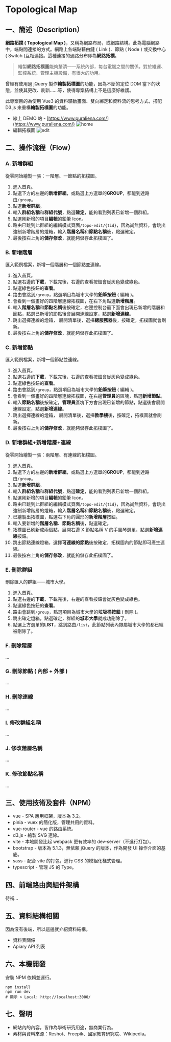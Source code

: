 # Topological Map

## 一、簡述（Description）

**網路拓撲 ( Topological Map )**，又稱為網路布局，或網路結構。此為電腦網路中，端點間連接的方式。網路上各端點藉由鏈 ( Link )、節點 ( Node ) 或交換中心 ( Switch )互相連接。這種連接的通路分布即為**網路拓樸**。

> 繪製**網路拓樸圖**能夠釐清——系統內部，每台電腦之間的關係，對於維運、監控系統、管理主機設備，有很大的功用。

曾經有使用過 jQuery 製作**繪製拓樸圖**的功能，因為不斷的定位 DOM 當下的狀態，並使其更改、刷新......等，使得專案結構上不是這麼好維護。

此專案目的為使用 Vue3 的資料驅動畫面、雙向綁定和資料流的思考方式，搭配 D3.js 來重構**繪製拓樸圖**的功能。

- 線上 DEMO 站 - [https://www.puraliena.com/](https://www.puraliena.com/)
![home](https://i.imgur.com/k3DyDmR.png)
- 編輯拓樸圖
![edit](https://i.imgur.com/nZweJbk.png)


## 二、操作流程（Flow）

### A. 新增群組
從零開始繪製一張：一階層、一節點的拓樸圖。
1. 進入首頁。
2. 點選下方的左邊的**新增群組**，或點選上方選單的**GROUP**，都能到達路由`/group`。
3. 點選**新增群組**。
4. 輸入**群組名稱**和**群組代號**，點選**確定**，能夠看到列表已新增一個群組。
5. 點選剛新增的項目**編輯**的鉛筆 Icon。
6. 路由已跳到此群組的編輯模式頁面`/topo-edit/{tid}`，因為尚無資料，會跳出強制新增階層的燈箱，輸入**階層名稱**和**節點名稱**後，點選確定。
7. 最後按右上角的**儲存修改**，就能夠儲存此拓樸圖了。

### B. 新增階層
匯入範例檔案，新增一個階層和一個節點並連線。
1. 進入首頁。
2. 點選右邊的**下載**，下載完後，右邊的查看按鈕會從灰色變成綠色。
3. 點選綠色按鈕的**查看**。
4. 路由會跳到`/group`，點選項目為城市大學的**鉛筆按鈕** ( 編輯 )。
5. 會看到一個畫好的四階層連線拓樸圖，在右下角點選**新增階層**。
6. 輸入**階層名稱**和**節點名稱**後按確定，右邊控制台最下面會出現已新增的階層和節點，點選已新增的節點後會展開連線設定，點選**新增連線**。
7. 跳出選擇連線的燈箱， 展開清單後，選擇**總服務器**後，按確定，拓樸圖就會刷新。
8. 最後按右上角的**儲存修改**，就能夠儲存此拓樸圖了。

### C. 新增節點
匯入範例檔案，新增一個節點並連線。
1. 進入首頁。
2. 點選右邊的**下載**，下載完後，右邊的查看按鈕會從灰色變成綠色。
3. 點選綠色按鈕的**查看**。
4. 路由會跳到`/group`，點選項目為城市大學的**鉛筆按鈕** ( 編輯 )。
5. 會看到一個畫好的四階層連線拓樸圖，在右邊**管理員**的區塊，點選**新增節點**。
6. 輸入**節點名稱**後按確定，**管理員**區塊下方會出現已新增的節點，點選後會展開連線設定，點選**新增連線**。
7. 跳出選擇連線的燈箱， 展開清單後，選擇**教學樓**後，按確定，拓樸圖就會刷新。
8. 最後按右上角的**儲存修改**，就能夠儲存此拓樸圖了。

### D. 新增群組+新增階層+連線
從零開始繪製一張：兩階層、有連線的拓樸圖。
1. 進入首頁。
2. 點選下方的左邊的**新增群組**，或點選上方選單的**GROUP**，都能到達路由`/group`。
3. 點選**新增群組**。
4. 輸入**群組名稱**和**群組代號**，點選**確定**，能夠看到列表已新增一個群組。
5. 點選剛新增的項目**編輯**的鉛筆 Icon。
6. 路由已跳到此群組的編輯模式頁面`/topo-edit/{tid}`，因為尚無資料，會跳出強制新增階層的燈箱，輸入**階層名稱**和**節點名稱**後，點選確定。
7. 已繪製出拓樸圖，點選右下角的圓形的**新增階層**按鈕。
8. 輸入要新增的**階層名稱**、**節點名稱**後，點選確定。
9. 拓樸圖已刷新成兩個點，展開右邊 X 節點名稱 V 的手風琴選單，點選**新增連線**按鈕。
10. 跳出節點連線燈箱，選擇**可連線的節點**後按確定，拓樸圖內的節點即可產生連線。
11. 最後按右上角的**儲存修改**，就能夠儲存此拓樸圖了。

### E. 刪除群組
刪除匯入的群組——城市大學。
1. 進入首頁。
2. 點選右邊的**下載**，下載完後，右邊的查看按鈕會從灰色變成綠色。
3. 點選綠色按鈕的**查看**。
4. 路由會跳到`/group`，點選項目為城市大學的**垃圾桶按鈕** ( 刪除 )。
5. 跳出確定燈箱，點選確定，群組的**城市大學**就成功刪除了。
6. 點選上方選單的**LIST**，跳到路由`/list`，此節點列表內隸屬城市大學的都已經被刪除了。

### F. 刪除階層
...

### G. 刪除節點 ( 內部 + 外部 )
...

### H. 刪除連線
...

### I. 修改群組名稱
...

### J. 修改階層名稱
...

### K. 修改節點名稱
...


## 三、使用技術及套件（NPM）
- vue - SPA 應用框架，版本為 3.2。
- pinia - vuex 的簡化版，管理共用的資料。
- vue-router - vue 的路由系統。
- d3.js - 繪製 SVG 連線。
- vite - 本地開發比起 webpack 更有效率的 dev-server（不進行打包）。
- bootstrap - 版本為 5.1.3，無依賴 jQuery 的版本，作為開發 UI 操作介面的基底。
- sass - 配合 vite 的打包，進行 CSS 的模組化樣式管理。
- typescript - 管理 JS 的 Type。


## 四、前端路由與組件架構
待補...


## 五、資料結構相關
因為沒有後端，所以這邊就介紹資料結構。
- 資料表關係
- Apiary API 列表


## 六、本機開發
 安裝 NPM 依賴並運行。
```shell
npm install
npm run dev
# 顯示 > Local: http://localhost:3000/
```


## 七、聲明
- 網站內的內容，皆作為學術研究用途，無商業行為。
- 素材與資料來源：Reshot、Freepik、國家教育研究院、Wikipedia。